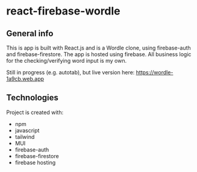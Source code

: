 # react-firebase-wordle

## General info

This is app is built with React.js and is a Wordle clone, using firebase-auth and firebase-firestore. The app is hosted using firebase. All business logic for the checking/verifying word input is my own.

Still in progress (e.g. autotab), but live version here: https://wordle-1a9cb.web.app

## Technologies

Project is created with:

- npm
- javascript
- tailwind
- MUI
- firebase-auth
- firebase-firestore
- firebase hosting
